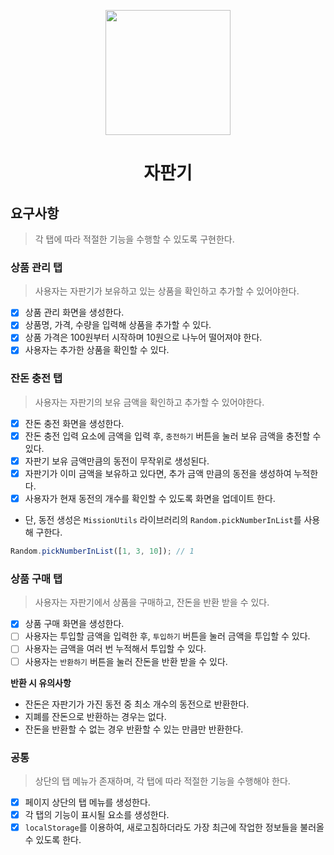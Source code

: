<p align="middle" >
  <img width="200px;" src="https://github.com/woowacourse/javascript-vendingmachine-precourse/blob/main/images/beverage_icon.png?raw=true"/>
</p>
<h1 align="middle">자판기</h1>

## 요구사항
> 각 탭에 따라 적절한 기능을 수행할 수 있도록 구현한다.

### 상품 관리 탭
> 사용자는 자판기가 보유하고 있는 상품을 확인하고 추가할 수 있어야한다.

- [x] 상품 관리 화면을 생성한다.
- [x] 상품명, 가격, 수량을 입력해 상품을 추가할 수 있다.
- [x] 상품 가격은 100원부터 시작하며 10원으로 나누어 떨어져야 한다.
- [x] 사용자는 추가한 상품을 확인할 수 있다.

### 잔돈 충전 탭
> 사용자는 자판기의 보유 금액을 확인하고 추가할 수 있어야한다.

- [x] 잔돈 충전 화면을 생성한다.
- [x] 잔돈 충전 입력 요소에 금액을 입력 후, `충전하기` 버튼을 눌러 보유 금액을 충전할 수 있다.
- [x] 자판기 보유 금액만큼의 동전이 무작위로 생성된다.
- [x] 자판기가 이미 금액을 보유하고 있다면, 추가 금액 만큼의 동전을 생성하여 누적한다.
- [x] 사용자가 현재 동전의 개수를 확인할 수 있도록 화면을 업데이트 한다.

- 단, 동전 생성은 `MissionUtils` 라이브러리의 `Random.pickNumberInList`를 사용해 구한다.
```js
Random.pickNumberInList([1, 3, 10]); // 1
```

### 상품 구매 탭
> 사용자는 자판기에서 상품을 구매하고, 잔돈을 반환 받을 수 있다.

- [x] 상품 구매 화면을 생성한다.
- [ ] 사용자는 투입할 금액을 입력한 후, `투입하기` 버튼을 눌러 금액을 투입할 수 있다.
- [ ] 사용자는 금액을 여러 번 누적해서 투입할 수 있다.
- [ ] 사용자는 `반환하기` 버튼을 눌러 잔돈을 반환 받을 수 있다.

**반환 시 유의사항**
- 잔돈은 자판기가 가진 동전 중 최소 개수의 동전으로 반환한다.
- 지폐를 잔돈으로 반환하는 경우는 없다.
- 잔돈을 반환할 수 없는 경우 반환할 수 있는 만큼만 반환한다.

### 공통
> 상단의 탭 메뉴가 존재하며, 각 탭에 따라 적절한 기능을 수행해야 한다.

- [x] 페이지 상단의 탭 메뉴를 생성한다.
- [x] 각 탭의 기능이 표시될 요소를 생성한다.
- [x] `localStorage`를 이용하여, 새로고침하더라도 가장 최근에 작업한 정보들을 불러올 수 있도록 한다.

